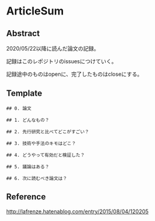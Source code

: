 # ArticleSum
## Abstract
2020/05/22以降に読んだ論文の記録。

記録はこのレポジトリのissuesにつけていく。

記録途中のものはopenに、完了したものはcloseにする。

## Template
```
## 0. 論文

## 1. どんなもの？

## 2. 先行研究と比べてどこがすごい？

## 3. 技術や手法のキモはどこ？

## 4. どうやって有効だと検証した？

## 5. 議論はある？

## 6. 次に読むべき論文は？
```

## Reference
http://lafrenze.hatenablog.com/entry/2015/08/04/120205
